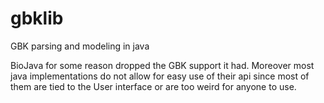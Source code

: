 gbklib
======

GBK parsing and modeling in java

BioJava for some reason dropped the GBK support it had. Moreover most java implementations do not allow for easy use of their api since most of them are tied to the User interface or are too weird for anyone to use.

